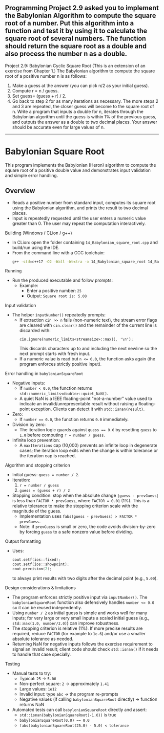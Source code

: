 Programming Project 2.9 asked you to implement the Babylonian Algorithm to
compute the square root of a number.
Put this algorithm into a function and test it by using it to calculate the square root
of several numbers. The function should return the square root as a double and
also process the number n as a double.
---
Project 2.9: Babylonian Cyclic Square Root
(This is an extension of an exercise from Chapter 1.) The Babylonian algorithm to
compute the square root of a positive number n is as follows:
1. Make a guess at the answer (you can pick n/2 as your initial guess).
2. Compute r = n / guess.
3. Set guess= (guess + r) / 2.
4. Go back to step 2 for as many iterations as necessary. The more steps 2 and 3
   are repeated, the closer guess will become to the square root of n.
   Write a program that inputs a double for n, iterates through the Babylonian algorithm
   until the guess is within 1% of the previous guess, and outputs the answer
   as a double to two decimal places. Your answer should be accurate even for large
   values of n.
---

# Babylonian Square Root

This program implements the Babylonian (Heron) algorithm to compute the square root 
of a positive double value and demonstrates input validation and simple error handling.


## Overview
- Reads a positive number from standard input, computes its square root using the Babylonian algorithm, 
  and prints the result to two decimal places.
- Input is repeatedly requested until the user enters a numeric value greater than 0. 
  The user may repeat the computation interactively.

Building (Windows / CLion / g++)
- In CLion: open the folder containing `14_Babylonian_square_root.cpp` and build/run using the IDE.
- From the command line with a GCC toolchain:
  ```bash
  g++ -std=c++17 -O2 -Wall -Wextra -o 14_Babylonian_square_root 14_Babylonian_square_root.cpp
  ```

Running
- Run the produced executable and follow prompts:
   - Example:
      - Enter a positive number: `25`
      - Output: `Square root is: 5.00`

Input validation
- The helper `inputNumber()` repeatedly prompts:
   - If extraction `cin >> n` fails (non-numeric text), the stream error flags 
     are cleared with `cin.clear()` and the remainder of the current line is discarded with:
     ```
     cin.ignore(numeric_limits<streamsize>::max(), '\n');
     ```
     This discards characters up to and including the next newline so the next prompt starts with fresh input.
   - If a numeric value is read but `n <= 0.0`, the function asks again (the program enforces strictly positive input).

Error handling in `babylonianSquareRoot`
- Negative inputs:
   - If `number < 0.0`, the function returns `std::numeric_limits<double>::quiet_NaN()`.
   - A quiet NaN is a IEEE floating-point "not-a-number" value used 
     to indicate an invalid/unrepresentable result without raising a floating-point exception. 
     Clients can detect it with `std::isnan(result)`.
- Zero:
   - If `number == 0.0`, the function returns `0.0` immediately.
- Division by zero:
   - The iteration logic guards against `guess == 0.0` by resetting `guess` to `1.0` 
     before computing `r = number / guess`.
- Infinite loop prevention:
   - A `maxIterations` cap (10,000) prevents an infinite loop in degenerate cases; 
     the iteration loop exits when the change is within tolerance or the iteration cap is reached.

Algorithm and stopping criterion
- Initial guess: `guess = number / 2`.
- Iteration:
   1. `r = number / guess`
   2. `guess = (guess + r) / 2`
- Stopping condition: stop when the absolute change `|guess - prevGuess|` is less than `FACTOR * prevGuess`, 
  where `FACTOR = 0.01` (1%). This is a relative tolerance to make 
  the stopping criterion scale with the magnitude of the guess.
   - Implementation uses `fabs(guess - prevGuess) > FACTOR * prevGuess`.
   - Note: if `prevGuess` is small or zero, the code avoids division-by-zero by forcing `guess` 
     to a safe nonzero value before dividing.

Output formatting
- Uses:
  ```cpp
  cout.setf(ios::fixed);
  cout.setf(ios::showpoint);
  cout.precision(2);
  ```
  to always print results with two digits after the decimal point (e.g., `5.00`).

Design considerations & limitations
- The program enforces strictly positive input via `inputNumber()`. The `babylonianSquareRoot` function 
  also defensively handles `number <= 0.0` so it can be reused independently.
- Using `number / 2` as initial guess is simple and works well for many inputs; for very large 
  or very small inputs a scaled initial guess (e.g., `std::max(1.0, number/2.0)`) can improve robustness.
- The stopping criterion is relative (1%). If more precise results are required, reduce `FACTOR` 
  (for example to `1e-6`) and/or use a smaller absolute tolerance as needed.
- Returning NaN for negative inputs follows the exercise requirement to signal an invalid result; 
  client code should check `std::isnan()` if it needs to handle that case specially.

Testing
- Manual tests to try:
   - Typical: `25` → `5.00`
   - Non-perfect square: `2` → approximately `1.41`
   - Large values: `1e12`
   - Invalid input: type `abc` → the program re-prompts
   - Negative values (if calling `babylonianSquareRoot` directly) → function returns NaN
- Automated tests can call `babylonianSquareRoot` directly and assert:
   - `std::isnan(babylonianSquareRoot(-1.0))` is true
   - `babylonianSquareRoot(0.0) == 0.0`
   - `fabs(babylonianSquareRoot(25.0) - 5.0) < tolerance`

```